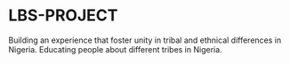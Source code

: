 # LBS-PROJECT
Building an experience that foster unity in tribal and ethnical differences in Nigeria. Educating people about different tribes in Nigeria.
